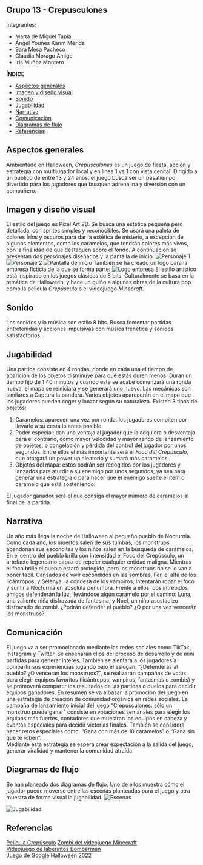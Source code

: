 ## Grupo 13 - Crepusculones

Integrantes:
* Marta de Miguel Tapia
* Ángel Younes Karim Mérida
* Sara Mesa Pacheco
* Claudia Morago Amigo
* Iris Muñoz Montero

**ÍNDICE**
  * [Aspectos generales](#aspectos-generales)
  * [Imagen y diseño visual](#imagen-y-dise-o-visual)
  * [Sonido](#sonido)
  * [Jugabilidad](#jugabilidad)
  * [Narrativa](#narrativa)
  * [Comunicación](#comunicaci-n)
  * [Diagramas de flujo](#diagramas-de-flujo)
  * [Referencias](#referencias)

## Aspectos generales
Ambientado en Halloween, _Crepusculones_ es un juego de fiesta, acción y estrategia con  multijugador local y en línea 1 vs 1 con vista cenital. Dirigido a un público de entre 13 y 24 años, el juego busca ser un pasatiempo divertido para los jugadores que busquen adrenalina y diversión con un compañero.

## Imagen y diseño visual
El estilo del juego es Pixel Art 2D. Se busca una estética pequeña pero detallada, con sprites simples y reconocibles.
Se usará una paleta de colores fríos y oscuros para dar la estética de misterio, a excepción de algunos elementos,  como los caramelos,  que tendrán colores más vivos, con la finalidad de que destaquen sobre el fondo. 
A continuación se presentan dos personajes diseñados y la pantalla de inicio:
![Personaje 1](/imagenes/personaje_1.jpeg)
![Personaje 2](/imagenes/personaje_2.jpeg)
![Pantalla de inicio](/imagenes/pantalla_de_inicio.jpeg)
También se ha creado un logo para la empresa ficticia de la que se forma parte:
![Logo empresa](/imagenes/logo_empresa.png)
El estilo artístico está inspirado en los juegos clásicos  de 8 bits. Culturalmente se basa en la temática de Halloween, y hace un guiño a algunas obras de la cultura pop como la película _Crepúsculo_ o el videojuego _Minecraft_.

## Sonido
Los sonidos y la música son estilo 8 bits. Busca fomentar partidas entretenidas y acciones impulsivas con música frenética y sonidos satisfactorios.

## Jugabilidad
Una partida consiste en 4 rondas, donde en cada una el tiempo de aparición de los objetos disminuye para que estas duren menos. Duran un tiempo fijo de 1:40 minutos y cuando este se acabe comenzará una ronda nueva, el mapa se reiniciará y se generará uno nuevo. 
Las mecánicas son similares a Captura la bandera. Varios objetos aparecerán en el mapa que los jugadores pueden coger y lanzar según su naturaleza. Existen 3 tipos de objetos:
1. Caramelos: aparecen una vez por ronda. los jugadores compiten por llevarlo a su cesta lo antes posible
2. Poder especial: dan una ventaja al jugador que la adquiera o desventaja para el contrario, como mayor velocidad y mayor rango de lanzamiento de objetos, o congelación y pérdida del control del jugador por unos segundos. Entre ellos el más importante será el _Foco del Crepúsculo_, que otorgará un power up aleatorio y sumará más caramelos.
3. Objetos del mapa: estos podrán ser recogidos por los jugadores y lanzados para aturdir a su enemigo por unos segundos, ya sea para generar una estrategia o para hacer que el enemigo suelte el ítem o caramelo que está sosteniendo.

El jugador ganador será el que consiga el mayor número de caramelos al final de la partida.

## Narrativa
Un año más llega la noche de Halloween al pequeño pueblo de Nocturnia. Como cada año, los muertos salen de sus tumbas, los monstruos abandonan sus escondites y los niños salen en la búsqueda de caramelos. 
En el centro del pueblo brilla con intensidad el Foco del Crepúsculo, un artefacto legendario capaz de repeler cualquier entidad maligna. Mientras el foco brille el pueblo estará protegido, pero los monstruos no se lo van a poner fácil.
Cansados de vivir escondidos en las sombras, Fer, el alfa de los licántropos, y Selenya, la condesa de los vampiros, intentarán robar el foco y sumir a Nocturnia en absoluta penumbra. 
Frente a ellos, dos intrépidos amigos defenderán la luz, llevándose algún caramelo por el camino: Luna, una valiente niña disfrazada de fantasma, y Noel, un niño asustadizo disfrazado de zombi.
¿Podrán defender el pueblo? ¿O por una vez vencerán los monstruos? 

## Comunicación
El juego va a ser promocionado mediante las redes sociales como TikTok, Instagram y Twitter. Se enseñarán clips del proceso de desarrollo y de mini partidas para generar interés. También se alentará a los jugadores a compartir sus experiencias jugando bajo el eslogan: “¿Defenderás al pueblo? ¿O vencerán los monstruos?”, se realizarán campañas de votos para elegir equipos favoritos (licántropos, vampiros, fantasmas o zombis) y se promoverá compartir los resultados de las partidas o duelos para decidir equipos ganadores. En resumen se va a basar la promoción del juego en una estrategia de creación de comunidad orgánica en redes sociales. 
La campaña de lanzamiento inicial del juego “Crepusculones: sólo un monstruo puede ganar” consiste en votaciones semanales para elegir los equipos más fuertes, contadores que muestran los equipos en cabeza y eventos especiales para decidir victorias finales. También se considera hacer retos especiales como: “Gana con más de 10 caramelos” o “Gana sin que te roben”.  
Mediante esta estrategia se espera crear expectación a la salida del juego, generar viralidad y mantener la comunidad atraída.

## Diagramas de flujo
Se han planeado dos diagramas de flujo. Uno de ellos muestra cómo el jugador puede moverse entre las escenas planteadas para el juego y otra muestra de forma visual la jugabilidad. 
![Escenas](/imagenes/ddf_1.jpeg)

![Jugabilidad](/imagenes/ddf_2.jpeg)

## Referencias
[Película Crepúsculo](https://es.wikipedia.org/wiki/Crep%C3%BAsculo_(pel%C3%ADcula_de_2008))    
[Zombi del videojuego Minecraft](https://minecraft.fandom.com/es/wiki/Zombi)     
[Videojuego de laberintos Bomberman](https://es.wikipedia.org/wiki/Bomberman)   
[Juego de Google Halloween 2022](https://doodles.google/doodle/halloween-2022/)    



